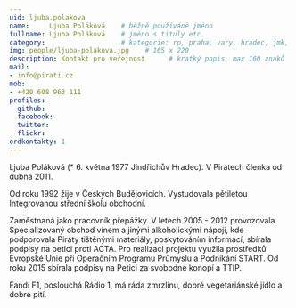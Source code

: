 ```yaml
---
uid: ljuba.polakova
name:     Ljuba Poláková 	# běžně používáné jméno
fullname: Ljuba Poláková  	# jméno s tituly etc.
category:                 	# kategorie: rp, praha, vary, hradec, jmk, senat
img: people/ljuba-polakova.jpg    # 165 x 220
description: Kontakt pro veřejnost   	# kratký popis, max 160 znaků
mail:
- info@pirati.cz
mob:
- +420 608 963 111
profiles:
  github:    
  facebook:
  twitter: 	
  flickr:
ordkontakty: 1
---
```


Ljuba Poláková (* 6. května 1977 Jindřichův Hradec). V Pirátech členka od dubna 2011.

Od roku 1992 žije v Českých Budějovicích. Vystudovala pětiletou Integrovanou střední školu obchodní.

Zaměstnaná jako pracovník přepážky. V letech 2005 - 2012 provozovala Specializovaný obchod vínem a jinými alkoholickými nápoji, kde podporovala Piráty tištěnými materiály, poskytováním informací, sbírala podpisy na petici proti ACTA. Pro realizaci projektu využila prostředků Evropské Unie při Operačním Programu Průmyslu a Podnikání START. Od roku 2015 sbírala podpisy na Petici za svobodné konopí a TTIP.

Fandí F1, poslouchá Rádio 1, má ráda zmrzlinu, dobré vegetariánské jídlo a dobré pití.
